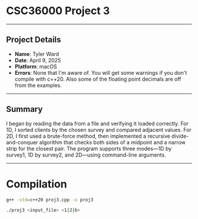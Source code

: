 # CSC36000 Project 3
---
## Project Details

- **Name**: Tyler Ward  
- **Date**: April 9, 2025  
- **Platform**: macOS 
- **Errors**: None that I'm aware of. You will get some warnings if you don't compile
with c++20. Also some of the floating point decimals are off from the examples. 

---

## Summary
I began by reading the data from a file and verifying it loaded correctly. For 1D, I sorted clients by the chosen survey and compared adjacent values. For 2D, I first used a brute-force method, then implemented a recursive divide-and-conquer algorithm that checks both sides of a midpoint and a narrow strip for the closest pair. The program supports three modes—1D by survey1, 1D by survey2, and 2D—using command-line arguments. 

---

# Compilation
```bash
g++ -std=c++20 proj3.cpp -o proj3

./proj3 <input_file> <1|2|b>

```